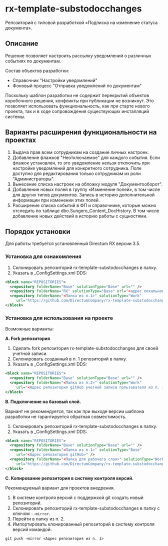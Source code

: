 # rx-template-substodocchanges
Репозиторий с типовой разработкой «Подписка на изменение статуса документа».

## Описание
Решение позволяет настроить рассылку уведомлений о различных событиях по документам.

Состав объектов разработки:
* Справочник "Настройки уведомлений"
* Фоновый процесс "Отправка уведомлений по документам"

Поскольку шаблон разработки не содержит перекрытий объектов коробочного решения, конфликты при публикации не возникнут. Это позволяет использовать функциональность, как при старте нового проекта, так и в ходе сопровождения существующих инсталляций системы.

## Варианты расширения функциональности на проектах
1.	Выдача прав всем сотрудникам на создание личных настроек.
2.	Добавление флажков "Неотключаемое" для каждого события. Если флажок установлен, то это уведомление нельзя отключить при настройке уведомлений для конкретного сотрудника. Поле доступно для редактирования только сотрудникам из роли "Администраторы".
3.	Вынесение списка настроек на обложку модуля "Документооборот".
4.	Добавление новых полей в группу «Изменение полей», в том числе для других типов документов. Запись в историю дополнительной информации при изменении этих полей.
5.	Расширение списка событий в ФП и справочнике, которые можно отследить по таблице dbo.Sungero_Content_DocHistory. В том числе добавление новых действий в историю работы с сущностями.

## Порядок установки
Для работы требуется установленный Directum RX версии 3.5. 

### Установка для ознакомления
1. Склонировать репозиторий rx-template-substodocchanges в папку.
2. Указать в _ConfigSettings.xml DDS:
```xml
<block name="REPOSITORIES">
  <repository folderName="Base" solutionType="Base" url="" />
  <repository folderName="RX" solutionType="Base" url="<адрес локального репозитория>" />
  <repository folderName="<Папка из п.1>" solutionType="Work" 
     url="https://github.com/DirectumCompany/rx-template-substodocchanges" />
</block>
```

### Установка для использования на проекте
Возможные варианты:

**A. Fork репозитория**
1. Сделать fork репозитория rx-template-substodocchanges для своей учетной записи.
2. Склонировать созданный в п. 1 репозиторий в папку.
3. Указать в _ConfigSettings.xml DDS:
``` xml
<block name="REPOSITORIES">
  <repository folderName="Base" solutionType="Base" url="" /> 
  <repository folderName="<Папка из п.2>" solutionType="Work" 
     url="<Адрес репозитория gitHub учетной записи пользователя из п. 1>" />
</block>
```

**B. Подключение на базовый слой.**

Вариант не рекомендуется, так как при выходе версии шаблона разработки не гарантируется обратная совместимость.
1. Склонировать репозиторий rx-template-substodocchanges в папку.
2. Указать в _ConfigSettings.xml DDS:
``` xml
<block name="REPOSITORIES">
  <repository folderName="Base" solutionType="Base" url="" /> 
  <repository folderName="<Папка из п.1>" solutionType="Base" 
     url="<Адрес репозитория gitHub>" />
  <repository folderName="<Папка для рабочего слоя>" solutionType="Work" 
     url="https://github.com/DirectumCompany/rx-template-substodocchanges" />
</block>
```

**C. Копирование репозитория в систему контроля версий.**

Рекомендуемый вариант для проектов внедрения.
1. В системе контроля версий с поддержкой git создать новый репозиторий.
2. Склонировать репозиторий rx-template-substodocchanges в папку с ключом `--mirror`.
3. Перейти в папку из п. 2.
4. Импортировать клонированный репозиторий в систему контроля версий командой:

`git push –mirror <Адрес репозитория из п. 1>`

